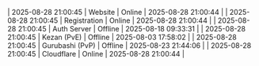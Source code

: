 | 2025-08-28 21:00:45 | Website | Online | 2025-08-28 21:00:44 |
| 2025-08-28 21:00:45 | Registration | Online | 2025-08-28 21:00:44 |
| 2025-08-28 21:00:45 | Auth Server | Offline | 2025-08-18 09:33:31 |
| 2025-08-28 21:00:45 | Kezan (PvE) | Offline | 2025-08-03 17:58:02 |
| 2025-08-28 21:00:45 | Gurubashi (PvP) | Offline | 2025-08-23 21:44:06 |
| 2025-08-28 21:00:45 | Cloudflare | Online | 2025-08-28 21:00:44 |
